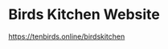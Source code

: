 # Birds Kitchen Website

<a href="https://tenbirds.online/birdskitchen" target="_blank" rel="noopener, noreferrer">https://tenbirds.online/birdskitchen</a>